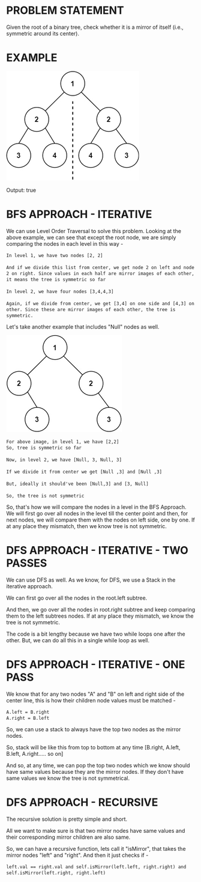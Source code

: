 # PROBLEM STATEMENT

Given the root of a binary tree, check whether it is a mirror of itself (i.e., symmetric around its center).

# EXAMPLE

![alt text](image.png)

Output: true

# BFS APPROACH - ITERATIVE

We can use Level Order Traversal to solve this problem. Looking at the above example, we can see that except the root node, we are simply comparing the nodes in each level in this way -

    In level 1, we have two nodes [2, 2]

    And if we divide this list from center, we get node 2 on left and node 2 on right. Since values in each half are mirror images of each other, it means the tree is symmetric so far

    In level 2, we have four nodes [3,4,4,3]

    Again, if we divide from center, we get [3,4] on one side and [4,3] on other. Since these are mirror images of each other, the tree is symmetric.

Let's take another example that includes "Null" nodes as well.

![alt text](image-1.png)

    For above image, in level 1, we have [2,2]
    So, tree is symmetric so far

    Now, in level 2, we have [Null, 3, Null, 3]

    If we divide it from center we get [Null ,3] and [Null ,3]

    But, ideally it should've been [Null,3] and [3, Null]

    So, the tree is not symmetric

So, that's how we will compare the nodes in a level in the BFS Approach. We will first go over all nodes in the level till the center point and then, for next nodes, we will compare them with the nodes on left side, one by one. If at any place they mismatch, then we know tree is not symmetric.


# DFS APPROACH - ITERATIVE - TWO PASSES

We can use DFS as well. As we know, for DFS, we use a Stack in the iterative approach.

We can first go over all the nodes in the root.left subtree. 

And then, we go over all the nodes in root.right subtree and keep comparing them to the left subtrees nodes. If at any place they mismatch, we know the tree is not symmetric.

The code is a bit lengthy because we have two while loops one after the other. But, we can do all this in a single while loop as well.

# DFS APPROACH - ITERATIVE - ONE PASS

We know that for any two nodes "A" and "B" on left and right side of the center line, this is how their children node values must be matched - 

    A.left = B.right
    A.right = B.left

So, we can use a stack to always have the top two nodes as the mirror nodes. 

So, stack will be like this from top to bottom at any time [B.right, A.left, B.left, A.right..... so on]

And so, at any time, we can pop the top two nodes which we know should have same values because they are the mirror nodes.  If they don't have same values we know the tree is not symmetrical.

# DFS APPROACH - RECURSIVE

The recursive solution is pretty simple and short. 

All we want to make sure is that two mirror nodes have same values and their corresponding mirror children are also same.

So, we can have a recursive function, lets call it "isMirror", that takes the mirror nodes "left" and "right". And then it just checks if - 

    left.val == right.val and self.isMirror(left.left, right.right) and self.isMirror(left.right, right.left)